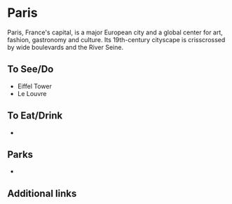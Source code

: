 # Paris

Paris, France's capital, is a major European city and a global center for art, fashion, gastronomy and culture. Its 19th-century cityscape is crisscrossed by wide boulevards and the River Seine. 

## To See/Do

* Eiffel Tower
* Le Louvre

## To Eat/Drink

*

## Parks

*

## Additional links
